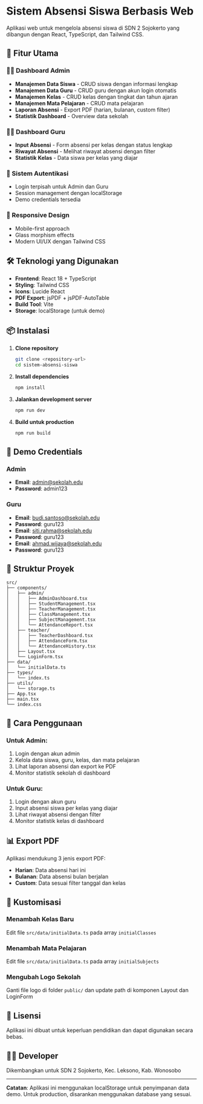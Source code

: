 # Sistem Absensi Siswa Berbasis Web

Aplikasi web untuk mengelola absensi siswa di SDN 2 Sojokerto yang dibangun dengan React, TypeScript, dan Tailwind CSS.

## 🚀 Fitur Utama

### 👨‍💼 Dashboard Admin
- **Manajemen Data Siswa** - CRUD siswa dengan informasi lengkap
- **Manajemen Data Guru** - CRUD guru dengan akun login otomatis
- **Manajemen Kelas** - CRUD kelas dengan tingkat dan tahun ajaran
- **Manajemen Mata Pelajaran** - CRUD mata pelajaran
- **Laporan Absensi** - Export PDF (harian, bulanan, custom filter)
- **Statistik Dashboard** - Overview data sekolah

### 👨‍🏫 Dashboard Guru
- **Input Absensi** - Form absensi per kelas dengan status lengkap
- **Riwayat Absensi** - Melihat riwayat absensi dengan filter
- **Statistik Kelas** - Data siswa per kelas yang diajar

### 🔐 Sistem Autentikasi
- Login terpisah untuk Admin dan Guru
- Session management dengan localStorage
- Demo credentials tersedia

### 📱 Responsive Design
- Mobile-first approach
- Glass morphism effects
- Modern UI/UX dengan Tailwind CSS

## 🛠️ Teknologi yang Digunakan

- **Frontend**: React 18 + TypeScript
- **Styling**: Tailwind CSS
- **Icons**: Lucide React
- **PDF Export**: jsPDF + jsPDF-AutoTable
- **Build Tool**: Vite
- **Storage**: localStorage (untuk demo)

## 📦 Instalasi

1. **Clone repository**
   ```bash
   git clone <repository-url>
   cd sistem-absensi-siswa
   ```

2. **Install dependencies**
   ```bash
   npm install
   ```

3. **Jalankan development server**
   ```bash
   npm run dev
   ```

4. **Build untuk production**
   ```bash
   npm run build
   ```

## 🔑 Demo Credentials

### Admin
- **Email**: admin@sekolah.edu
- **Password**: admin123

### Guru
- **Email**: budi.santoso@sekolah.edu
- **Password**: guru123
- **Email**: siti.rahma@sekolah.edu
- **Password**: guru123
- **Email**: ahmad.wijaya@sekolah.edu
- **Password**: guru123

## 📁 Struktur Proyek

```
src/
├── components/
│   ├── admin/
│   │   ├── AdminDashboard.tsx
│   │   ├── StudentManagement.tsx
│   │   ├── TeacherManagement.tsx
│   │   ├── ClassManagement.tsx
│   │   ├── SubjectManagement.tsx
│   │   └── AttendanceReport.tsx
│   ├── teacher/
│   │   ├── TeacherDashboard.tsx
│   │   ├── AttendanceForm.tsx
│   │   └── AttendanceHistory.tsx
│   ├── Layout.tsx
│   └── LoginForm.tsx
├── data/
│   └── initialData.ts
├── types/
│   └── index.ts
├── utils/
│   └── storage.ts
├── App.tsx
├── main.tsx
└── index.css
```

## 🎯 Cara Penggunaan

### Untuk Admin:
1. Login dengan akun admin
2. Kelola data siswa, guru, kelas, dan mata pelajaran
3. Lihat laporan absensi dan export ke PDF
4. Monitor statistik sekolah di dashboard

### Untuk Guru:
1. Login dengan akun guru
2. Input absensi siswa per kelas yang diajar
3. Lihat riwayat absensi dengan filter
4. Monitor statistik kelas di dashboard

## 📊 Export PDF

Aplikasi mendukung 3 jenis export PDF:
- **Harian**: Data absensi hari ini
- **Bulanan**: Data absensi bulan berjalan
- **Custom**: Data sesuai filter tanggal dan kelas

## 🔧 Kustomisasi

### Menambah Kelas Baru
Edit file `src/data/initialData.ts` pada array `initialClasses`

### Menambah Mata Pelajaran
Edit file `src/data/initialData.ts` pada array `initialSubjects`

### Mengubah Logo Sekolah
Ganti file logo di folder `public/` dan update path di komponen Layout dan LoginForm

## 📝 Lisensi

Aplikasi ini dibuat untuk keperluan pendidikan dan dapat digunakan secara bebas.

## 👨‍💻 Developer

Dikembangkan untuk SDN 2 Sojokerto, Kec. Leksono, Kab. Wonosobo

---

**Catatan**: Aplikasi ini menggunakan localStorage untuk penyimpanan data demo. Untuk production, disarankan menggunakan database yang sesuai.
